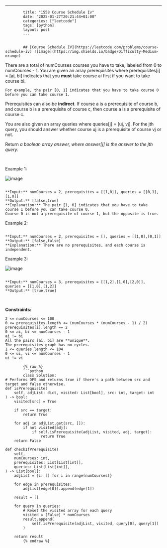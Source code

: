 ---
            title: "1558 Course Schedule Iv"
            date: "2025-01-27T20:21:44+01:00"
            categories: ["leetcode"]
            tags: [python]
            layout: post
            ---
            

            ## [Course Schedule IV](https://leetcode.com/problems/course-schedule-iv) ![image](https://img.shields.io/badge/Difficulty-Medium-orange)

There are a total of numCourses courses you have to take, labeled from 0 to numCourses - 1. You are given an array prerequisites where prerequisites[i] = [ai, bi] indicates that you **must** take course ai first if you want to take course bi.

	For example, the pair [0, 1] indicates that you have to take course 0 before you can take course 1.

Prerequisites can also be **indirect**. If course a is a prerequisite of course b, and course b is a prerequisite of course c, then course a is a prerequisite of course c.

You are also given an array queries where queries[j] = [uj, vj]. For the jth query, you should answer whether course uj is a prerequisite of course vj or not.

Return *a boolean array *answer*, where *answer[j]* is the answer to the *jth* query.*

 

Example 1:

![image](https://assets.leetcode.com/uploads/2021/05/01/courses4-1-graph.jpg)
```

**Input:** numCourses = 2, prerequisites = [[1,0]], queries = [[0,1],[1,0]]
**Output:** [false,true]
**Explanation:** The pair [1, 0] indicates that you have to take course 1 before you can take course 0.
Course 0 is not a prerequisite of course 1, but the opposite is true.

```

Example 2:

```

**Input:** numCourses = 2, prerequisites = [], queries = [[1,0],[0,1]]
**Output:** [false,false]
**Explanation:** There are no prerequisites, and each course is independent.

```

Example 3:

![image](https://assets.leetcode.com/uploads/2021/05/01/courses4-3-graph.jpg)
```

**Input:** numCourses = 3, prerequisites = [[1,2],[1,0],[2,0]], queries = [[1,0],[1,2]]
**Output:** [true,true]

```

 

**Constraints:**

	2 <= numCourses <= 100
	0 <= prerequisites.length <= (numCourses * (numCourses - 1) / 2)
	prerequisites[i].length == 2
	0 <= ai, bi <= numCourses - 1
	ai != bi
	All the pairs [ai, bi] are **unique**.
	The prerequisites graph has no cycles.
	1 <= queries.length <= 104
	0 <= ui, vi <= numCourses - 1
	ui != vi

            {% raw %}
            ```python
            class Solution:
    # Performs DFS and returns true if there's a path between src and target and false otherwise.
    def isPrerequisite(
        self, adjList: dict, visited: List[bool], src: int, target: int
    ) -> bool:
        visited[src] = True

        if src == target:
            return True

        for adj in adjList.get(src, []):
            if not visited[adj]:
                if self.isPrerequisite(adjList, visited, adj, target):
                    return True
        return False

    def checkIfPrerequisite(
        self,
        numCourses: int,
        prerequisites: List[List[int]],
        queries: List[List[int]],
    ) -> List[bool]:
        adjList = {i: [] for i in range(numCourses)}

        for edge in prerequisites:
            adjList[edge[0]].append(edge[1])

        result = []

        for query in queries:
            # Reset the visited array for each query
            visited = [False] * numCourses
            result.append(
                self.isPrerequisite(adjList, visited, query[0], query[1])
            )

        return result
            {% endraw %}
            